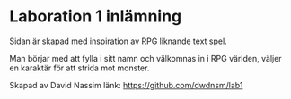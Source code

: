 # Laboration 1 inlämning

Sidan är skapad med inspiration av RPG liknande text spel.

Man börjar med att fylla i sitt namn och välkomnas in i RPG världen, väljer en karaktär för att strida mot monster.

Skapad av David Nassim
länk: https://github.com/dwdnsm/lab1
